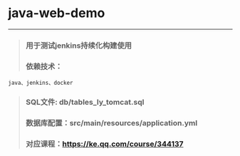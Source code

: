 # java-web-demo
---

> ### 用于测试jenkins持续化构建使用
> ### 依赖技术：
```
java、jenkins、docker
```

> ### SQL文件: db/tables_ly_tomcat.sql
> ### 数据库配置：src/main/resources/application.yml
> ### 对应课程：https://ke.qq.com/course/344137

